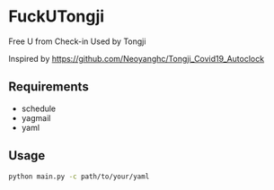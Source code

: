 # FuckUTongji

Free U from Check-in Used by Tongji

Inspired by https://github.com/Neoyanghc/Tongji_Covid19_Autoclock

## Requirements
* schedule
* yagmail
* yaml

## Usage
```bash
python main.py -c path/to/your/yaml
```
